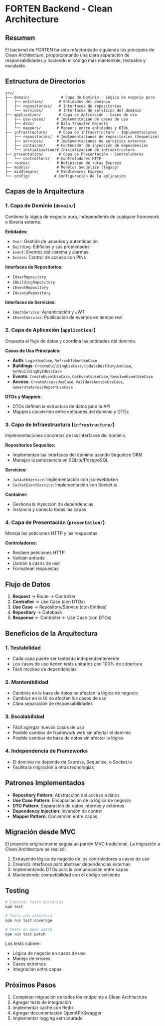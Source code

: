 # FORTEN Backend - Clean Architecture

## Resumen

El backend de FORTEN ha sido refactorizado siguiendo los principios de Clean Architecture, proporcionando una clara separación de responsabilidades y haciendo el código más mantenible, testeable y escalable.

## Estructura de Directorios

```
src/
├── domain/              # Capa de Dominio - Lógica de negocio pura
│   ├── entities/       # Entidades del dominio
│   ├── repositories/   # Interfaces de repositorios
│   └── services/       # Interfaces de servicios del dominio
├── application/        # Capa de Aplicación - Casos de uso
│   ├── use-cases/     # Implementación de casos de uso
│   ├── dtos/          # Data Transfer Objects
│   └── mappers/       # Mappers entre entidades y DTOs
├── infrastructure/     # Capa de Infraestructura - Implementaciones
│   ├── repositories/  # Implementaciones de repositorios (Sequelize)
│   ├── services/      # Implementaciones de servicios externos
│   ├── container/     # Contenedor de inyección de dependencias
│   └── initialization/# Inicialización de infraestructura
├── presentation/       # Capa de Presentación - Controladores
│   └── controllers/   # Controladores HTTP
├── routes/            # Definición de rutas Express
├── models/            # Modelos Sequelize (legacy)
├── middleware/        # Middlewares Express
└── config/           # Configuración de la aplicación
```

## Capas de la Arquitectura

### 1. Capa de Dominio (`domain/`)

Contiene la lógica de negocio pura, independiente de cualquier framework o librería externa.

**Entidades:**
- `User`: Gestión de usuarios y autenticación
- `Building`: Edificios y sus propiedades
- `Event`: Eventos del sistema y alarmas
- `Access`: Control de acceso con PINs

**Interfaces de Repositorios:**
- `IUserRepository`
- `IBuildingRepository`
- `IEventRepository`
- `IAccessRepository`

**Interfaces de Servicios:**
- `IAuthService`: Autenticación y JWT
- `IEventService`: Publicación de eventos en tiempo real

### 2. Capa de Aplicación (`application/`)

Orquesta el flujo de datos y coordina las entidades del dominio.

**Casos de Uso Principales:**
- **Auth**: `LoginUseCase`, `RefreshTokenUseCase`
- **Buildings**: `CreateBuildingUseCase`, `UpdateBuildingUseCase`, `GetBuildingByIdUseCase`
- **Events**: `CreateEventUseCase`, `GetEventsUseCase`, `ResolveEventUseCase`
- **Access**: `CreateAccessUseCase`, `ValidateAccessUseCase`, `GenerateAccessReportUseCase`

**DTOs y Mappers:**
- DTOs definen la estructura de datos para la API
- Mappers convierten entre entidades del dominio y DTOs

### 3. Capa de Infraestructura (`infrastructure/`)

Implementaciones concretas de las interfaces del dominio.

**Repositorios Sequelize:**
- Implementan las interfaces del dominio usando Sequelize ORM
- Manejan la persistencia en SQLite/PostgreSQL

**Servicios:**
- `JwtAuthService`: Implementación con jsonwebtoken
- `SocketEventService`: Implementación con Socket.io

**Container:**
- Gestiona la inyección de dependencias
- Instancia y conecta todas las capas

### 4. Capa de Presentación (`presentation/`)

Maneja las peticiones HTTP y las respuestas.

**Controladores:**
- Reciben peticiones HTTP
- Validan entrada
- Llaman a casos de uso
- Formatean respuestas

## Flujo de Datos

1. **Request** → Route → Controller
2. **Controller** → Use Case (con DTOs)
3. **Use Case** → Repository/Service (con Entities)
4. **Repository** → Database
5. **Response** ← Controller ← Use Case (con DTOs)

## Beneficios de la Arquitectura

### 1. Testabilidad
- Cada capa puede ser testeada independientemente
- Los casos de uso tienen tests unitarios con 100% de cobertura
- Fácil mockeo de dependencias

### 2. Mantenibilidad
- Cambios en la base de datos no afectan la lógica de negocio
- Cambios en la UI no afectan los casos de uso
- Clara separación de responsabilidades

### 3. Escalabilidad
- Fácil agregar nuevos casos de uso
- Posible cambiar de framework web sin afectar el dominio
- Posible cambiar de base de datos sin afectar la lógica

### 4. Independencia de Frameworks
- El dominio no depende de Express, Sequelize, o Socket.io
- Facilita la migración a otras tecnologías

## Patrones Implementados

- **Repository Pattern**: Abstracción del acceso a datos
- **Use Case Pattern**: Encapsulación de la lógica de negocio
- **DTO Pattern**: Separación de datos internos y externos
- **Dependency Injection**: Inversión de control
- **Mapper Pattern**: Conversión entre capas

## Migración desde MVC

El proyecto originalmente seguía un patrón MVC tradicional. La migración a Clean Architecture se realizó:

1. Extrayendo lógica de negocio de los controladores a casos de uso
2. Creando interfaces para abstraer dependencias externas
3. Implementando DTOs para la comunicación entre capas
4. Manteniendo compatibilidad con el código existente

## Testing

```bash
# Ejecutar tests unitarios
npm test

# Tests con cobertura
npm run test:coverage

# Tests en modo watch
npm run test:watch
```

Los tests cubren:
- Lógica de negocio en casos de uso
- Manejo de errores
- Casos extremos
- Integración entre capas

## Próximos Pasos

1. Completar migración de todos los endpoints a Clean Architecture
2. Agregar tests de integración
3. Implementar caché con Redis
4. Agregar documentación OpenAPI/Swagger
5. Implementar logging estructurado